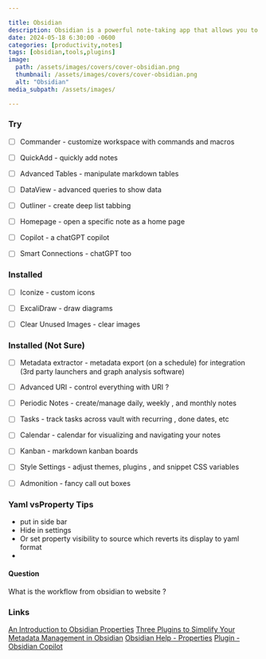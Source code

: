```yaml
---

title: Obsidian
description: Obsidian is a powerful note-taking app that allows you to create a digital second brain. Here's a quickstart guide to get you up and running.
date: 2024-05-18 6:30:00 -0600
categories: [productivity,notes]
tags: [obsidian,tools,plugins]
image:
  path: /assets/images/covers/cover-obsidian.png
  thumbnail: /assets/images/covers/cover-obsidian.png
  alt: "Obsidian"
media_subpath: /assets/images/

---
```



### Try

- [ ] Commander - customize workspace with commands and macros
- [ ] QuickAdd - quickly add notes
- [ ] Advanced Tables - manipulate markdown tables
- [ ] DataView - advanced queries to show data
- [ ] Outliner - create deep list tabbing
- [ ] Homepage - open a specific note as a home page
- [ ] Copilot - a chatGPT copilot
- [ ] Smart Connections - chatGPT too



### Installed
- [ ] Iconize - custom icons
- [ ] ExcaliDraw - draw diagrams
- [ ] Clear Unused Images - clear images



### Installed (Not Sure)
- [ ] Metadata extractor - metadata export (on a schedule) for integration (3rd party launchers and graph analysis software)
- [ ] Advanced URI - control everything with URI ?
- [ ] Periodic Notes - create/manage daily, weekly , and monthly notes
- [ ] Tasks - track tasks across vault with recurring , done dates, etc
- [ ] Calendar - calendar for visualizing and navigating your notes
- [ ] Kanban - markdown kanban boards
- [ ] Style Settings - adjust themes, plugins , and snippet CSS variables
- [ ] Admonition - fancy call out boxes



### Yaml vsProperty Tips
- put in side bar
- Hide in settings 
- Or set property visibility to source which reverts its display to yaml format 
-


#### Question
What is the workflow from obsidian to website ? 


### Links
[An Introduction to Obsidian Properties](https://obsidian.rocks/an-introduction-to-obsidian-properties/)
[Three Plugins to Simplify Your Metadata Management in Obsidian](https://amerpie.lol/2024/02/06/three-plugins-to.html)
[Obsidian Help - Properties](https://help.obsidian.md/Editing+and+formatting/Properties)
[Plugin - Obsidian Copilot](https://github.com/logancyang/obsidian-copilot?tab=readme-ov-file)